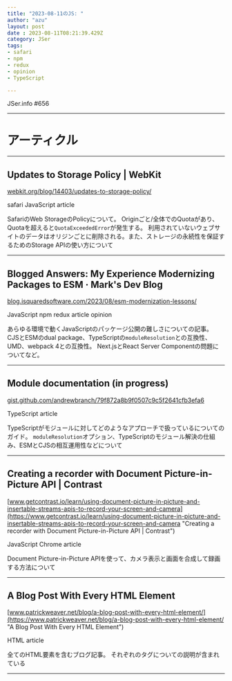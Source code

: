 ```yaml
---
title: "2023-08-11のJS: "
author: "azu"
layout: post
date : 2023-08-11T08:21:39.429Z
category: JSer
tags:
- safari
- npm
- redux
- opinion
- TypeScript

---
```


JSer.info #656

----

<h1 class="site-genre">アーティクル</h1>

----

## Updates to Storage Policy | WebKit
[webkit.org/blog/14403/updates-to-storage-policy/](https://webkit.org/blog/14403/updates-to-storage-policy/ "Updates to Storage Policy | WebKit")
<p class="jser-tags jser-tag-icon"><span class="jser-tag">safari</span> <span class="jser-tag">JavaScript</span> <span class="jser-tag">article</span></p>

SafariのWeb StorageのPolicyについて。
Originごと/全体でのQuotaがあり、Quotaを超えると`QuotaExceededError`が発生する。
利用されていないウェブサイトのデータはオリジンごとに削除される。また、ストレージの永続性を保証するためのStorage APIの使い方について


----

## Blogged Answers: My Experience Modernizing Packages to ESM · Mark&#039;s Dev Blog
[blog.isquaredsoftware.com/2023/08/esm-modernization-lessons/](https://blog.isquaredsoftware.com/2023/08/esm-modernization-lessons/ "Blogged Answers: My Experience Modernizing Packages to ESM · Mark&#039;s Dev Blog")
<p class="jser-tags jser-tag-icon"><span class="jser-tag">JavaScript</span> <span class="jser-tag">npm</span> <span class="jser-tag">redux</span> <span class="jser-tag">article</span> <span class="jser-tag">opinion</span></p>

あらゆる環境で動くJavaScriptのパッケージ公開の難しさについての記事。
CJSとESMのdual package、TypeScriptの`moduleResolution`との互換性、UMD、webpack 4との互換性。
Next.jsとReact Server Componentの問題についてなど。


----

## Module documentation (in progress)
[gist.github.com/andrewbranch/79f872a8b9f0507c9c5f2641cfb3efa6](https://gist.github.com/andrewbranch/79f872a8b9f0507c9c5f2641cfb3efa6 "Module documentation (in progress)")
<p class="jser-tags jser-tag-icon"><span class="jser-tag">TypeScript</span> <span class="jser-tag">article</span></p>

TypeScriptがモジュールに対してどのようなアプローチで扱っているについてのガイド。
`moduleResolution`オプション、TypeScriptのモジュール解決の仕組み、ESMとCJSの相互運用性などについて


----

## Creating a recorder with Document Picture-in-Picture API | Contrast
[www.getcontrast.io/learn/using-document-picture-in-picture-and-insertable-streams-apis-to-record-your-screen-and-camera](https://www.getcontrast.io/learn/using-document-picture-in-picture-and-insertable-streams-apis-to-record-your-screen-and-camera "Creating a recorder with Document Picture-in-Picture API | Contrast")
<p class="jser-tags jser-tag-icon"><span class="jser-tag">JavaScript</span> <span class="jser-tag">Chrome</span> <span class="jser-tag">article</span></p>

Document Picture-in-Picture APIを使って、カメラ表示と画面を合成して録画する方法について


----

## A Blog Post With Every HTML Element
[www.patrickweaver.net/blog/a-blog-post-with-every-html-element/](https://www.patrickweaver.net/blog/a-blog-post-with-every-html-element/ "A Blog Post With Every HTML Element")
<p class="jser-tags jser-tag-icon"><span class="jser-tag">HTML</span> <span class="jser-tag">article</span></p>

全てのHTML要素を含むブログ記事。
それぞれのタグについての説明が含まれている


----
